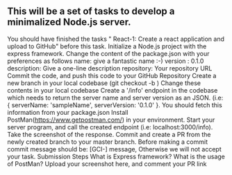 ## This will be a set of tasks to develop a minimalized Node.js server.

You should have finished the tasks " React-1: Create a react application and upload to GitHub" before this task.
Initialize a Node.js project with the express framework.
Change the content of the package.json with your preferences as follows
name: give a fantastic name :-)
version : 0.1.0
description: Give a one-line description
repository: Your repository URL
Commit the code, and push this code to your GitHub Repository
Create a new branch in your local codebase (git checkout -b <branchName>)
Change these contents in your local codebase
Create a '/info' endpoint in the codebase which needs to return the server name and server version as an JSON. (i.e: { serverName: 'sampleName', serverVersion: '0.1.0' }. You should fetch this information from your package.json
Install PostMan(https://www.getpostman.com/) in your environment.
Start your server program, and call the created endpoint (i.e: localhost:3000/info). Take the screenshot of the response.
Commit and create a PR from the newly created branch to your master branch.
Before making a commit
commit message should be: [GCI-<your-gci-id>] message, Otherwise we will not accept your task.
Submission Steps
What is Express framework?
What is the usage of PostMan?
Upload your screenshot here, and comment your PR link